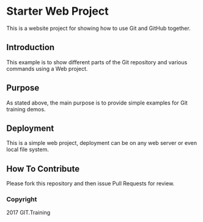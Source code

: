# Starter Web Project

This is a website project for showing how to use Git and GitHub together.

## Introduction

This example is to show different parts of the Git repository and various commands using a Web project.

## Purpose

As stated above, the main purpose is to provide simple examples for Git training demos.

## Deployment

This is a simple web project, deployment can be on any web server or even local file system.

## How To Contribute

Please fork this repository and then issue Pull Requests for review.

### Copyright

2017 GIT.Training